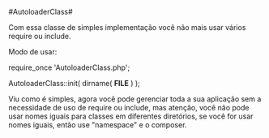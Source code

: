 #AutoloaderClass#

Com essa classe de simples implementação você não mais usar vários require ou include.

Modo de usar:

require_once 'AutoloaderClass.php';

AutoloaderClass::init( dirname( __FILE__ ) );  


Viu como é simples, agora você pode gerenciar toda a sua aplicação sem a necessidade de uso de require ou include, mas atenção, você não pode usar nomes iguais para classes em diferentes diretórios, se você for usar nomes iguais, então use "namespace" e o composer.
